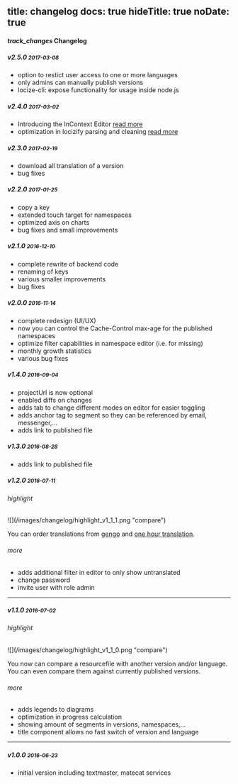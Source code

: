 title: changelog
docs: true
hideTitle: true
noDate: true
---

<h4 class="headline"><i class="material-icons" translated>track_changes</i> Changelog</h4>

<h5>v2.5.0 <small>2017-03-08</small></h5>

- option to restict user access to one or more languages
- only admins can manually publish versions
- locize-cli: expose functionality for usage inside node.js

<h5>v2.4.0 <small>2017-03-02</small></h5>

- Introducing the InContext Editor [read more](/incontext-editor.html)
- optimization in locizify parsing and cleaning [read more](/2017-02-21-locizify-v2/)

<h5>v2.3.0 <small>2017-02-19</small></h5>

- download all translation of a version
- bug fixes


<h5>v2.2.0 <small>2017-01-25</small></h5>

- copy a key
- extended touch target for namespaces
- optimized axis on charts
- bug fixes and small improvements


<h5>v2.1.0 <small>2016-12-10</small></h5>

- complete rewrite of backend code
- renaming of keys
- various smaller improvements
- bug fixes

<h5>v2.0.0 <small>2016-11-14</small></h5>

- complete redesign (UI/UX)
- now you can control the Cache-Control max-age for the published namespaces
- optimize filter capabilities in namespace editor (i.e. for missing)
- monthly growth statistics
- various bug fixes

<h5>v1.4.0 <small>2016-09-04</small></h5>

- projectUrl is now optional
- enabled diffs on changes
- adds tab to change different modes on editor for easier toggling
- adds anchor tag to segment so they can be referenced by email, messenger,...
- adds link to published file

<h5>v1.3.0 <small>2016-08-28</small></h5>

- adds link to published file

<h5>v1.2.0 <small>2016-07-11</small></h5>

<h6>highlight</h6>

<div class="img-60">
![](/images/changelog/highlight_v1_1_1.png "compare")
</div>

You can order translations from [gengo](http://gengo.com) and [one hour translation](onehourtranslation.com).

<h6>more</h6>

- adds additional filter in editor to only show untranslated
- change password
- invite user with role admin

---------


<h5>v1.1.0 <small>2016-07-02</small></h5>

<h6>highlight</h6>

<div class="img-60">
![](/images/changelog/highlight_v1_1_0.png "compare")
</div>

You now can compare a resourcefile with another version and/or language. You can even compare them against currently published versions.

<h6>more</h6>

- adds legends to diagrams
- optimization in progress calculation
- showing amount of segments in versions, namespaces,...
- title component allows no fast switch of version and language

---------

<h5>v1.0.0 <small>2016-06-23</small></h5>

- initial version including textmaster, matecat services
